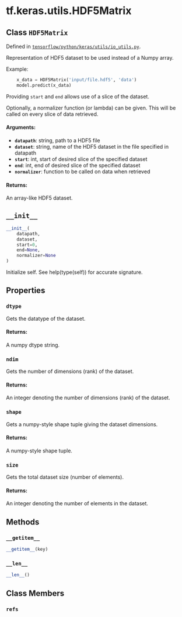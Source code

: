 <div itemscope itemtype="http://developers.google.com/ReferenceObject">
<meta itemprop="name" content="tf.keras.utils.HDF5Matrix" />
<meta itemprop="path" content="Stable" />
<meta itemprop="property" content="dtype"/>
<meta itemprop="property" content="ndim"/>
<meta itemprop="property" content="shape"/>
<meta itemprop="property" content="size"/>
<meta itemprop="property" content="__getitem__"/>
<meta itemprop="property" content="__init__"/>
<meta itemprop="property" content="__len__"/>
<meta itemprop="property" content="refs"/>
</div>

# tf.keras.utils.HDF5Matrix

## Class `HDF5Matrix`





Defined in [`tensorflow/python/keras/utils/io_utils.py`](https://www.tensorflow.org/code/tensorflow/python/keras/utils/io_utils.py).

Representation of HDF5 dataset to be used instead of a Numpy array.

Example:

```python
    x_data = HDF5Matrix('input/file.hdf5', 'data')
    model.predict(x_data)
```

Providing `start` and `end` allows use of a slice of the dataset.

Optionally, a normalizer function (or lambda) can be given. This will
be called on every slice of data retrieved.

#### Arguments:

* <b>`datapath`</b>: string, path to a HDF5 file
* <b>`dataset`</b>: string, name of the HDF5 dataset in the file specified
        in datapath
* <b>`start`</b>: int, start of desired slice of the specified dataset
* <b>`end`</b>: int, end of desired slice of the specified dataset
* <b>`normalizer`</b>: function to be called on data when retrieved


#### Returns:

An array-like HDF5 dataset.

<h2 id="__init__"><code>__init__</code></h2>

``` python
__init__(
    datapath,
    dataset,
    start=0,
    end=None,
    normalizer=None
)
```

Initialize self.  See help(type(self)) for accurate signature.



## Properties

<h3 id="dtype"><code>dtype</code></h3>

Gets the datatype of the dataset.

#### Returns:

A numpy dtype string.

<h3 id="ndim"><code>ndim</code></h3>

Gets the number of dimensions (rank) of the dataset.

#### Returns:

An integer denoting the number of dimensions (rank) of the dataset.

<h3 id="shape"><code>shape</code></h3>

Gets a numpy-style shape tuple giving the dataset dimensions.

#### Returns:

A numpy-style shape tuple.

<h3 id="size"><code>size</code></h3>

Gets the total dataset size (number of elements).

#### Returns:

An integer denoting the number of elements in the dataset.



## Methods

<h3 id="__getitem__"><code>__getitem__</code></h3>

``` python
__getitem__(key)
```



<h3 id="__len__"><code>__len__</code></h3>

``` python
__len__()
```





## Class Members

<h3 id="refs"><code>refs</code></h3>

